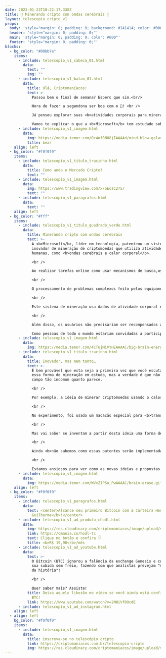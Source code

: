 ```yaml
---
date: 2023-01-23T10:22:17.338Z
title: 🧠 Minerando cripto com ondas cerebrais 🤯
layout: telescopio_cripto_v1
props:
  body: 'style="margin: 0; padding: 0; background: #141414; color: #000"'
  header: 'style="margin: 0; padding: 0;"'
  main: 'style="margin: 0; padding: 0; color: #000"'
  footer: 'style="margin: 0; padding: 0;"'
blocks:
  - bg_color: "#00bb7e"
    items:
      - include: telescopio_v1_cabeca_01.html
        data:
          text: ""
          img: ""
      - include: telescopio_v1_balao_01.html
        data:
          title: Olá, Criptomaníacos!
          text: >-
            Passou bem o final de semana? Espero que sim.<br/>

            Hora de fazer a segundona ser boa com o 🔭! <br />

            Já pensou explorar suas <b>atividades corporais para minerar cripto</b>?<br/>

            Vamos te explicar o que a <b>Microsoft</b> tem estudado sobre isso!
      - include: telescopio_v1_imagem.html
        data:
          img: https://media.tenor.com/Oc4nf8N08jIAAAAd/mind-blow-galaxy.gif
          title: bear
    align: left
  - bg_color: "#f0f0f0"
    items:
      - include: telescopio_v1_titulo_tracinho.html
        data:
          title: Como anda o Mercado Cripto?
          text: ""
      - include: telescopio_v1_imagem.html
        data:
          img: https://www.tradingview.com/x/oEosC27S/
          text: ""
      - include: telescopio_v1_paragrafos.html
        data:
          text: ""
    align: left
  - bg_color: "#fff"
    items:
      - include: telescopio_v1_titulo_quadrado_verde.html
        data:
          title: Minerando cripto com ondas cerebrais
          text: >-
            A <b>Microsoft</b>, líder em tecnologia, patenteou um sistema
            inovador de mineração de criptomoedas que utiliza atividades
            humanas, como <b>ondas cerebrais e calor corporal</b>. 

            <br />

            Ao realizar tarefas online como usar mecanismos de busca,usar chat box com robôs e assistir anúncios, o usuário pode <b>resolver problemas computacionalmente difíceis de forma inconsciente</b>. Isso te lembra alguma coisa? 

            <br />

            O processamento de problemas complexos feito pelos equipamentos de mineração poderia assim ser feito por humanos enquanto utilizam a internet, no dia a dia. A ideia é interessante, não é?

            <br />

            Este sistema de mineração usa dados de atividade corporal e pode ser utilizado com diferentes tipos de sensores, como <b>monitores de frequência cardíaca, sensores térmicos e sensores ópticos</b>. Dessa forma, é possível medir ou sentir a atividade corporal ou escanear o corpo humano.

            <br />

            Além disso, os usuários não precisariam ser recompensados apenas ​​com criptomoedas. <br />

            Como pessoas de todo o mundo estariam convidadas a participar do processo de forma muito simples, a recompensa poderia incluir materiais mais apelativos à grandes massas, como receber <b>acesso gratuito a conteúdos pagos como streaming de vídeo e áudio ou ebooks</b>.
      - include: telescopio_v1_imagem.html
        data:
          img: https://media.tenor.com/4CTujMiVYHEAAAAC/big-brain-energi-energi.gif
      - include: telescopio_v1_titulo_tracinho.html
        data:
          title: Inovador, mas nem tanto…
          text: >-
            É bem provável que esta seja a primeira vez que você escuta sobre
            essa forma de mineração em estudo, mas a verdade é que não é um
            campo tão incomum quanto parece.

            <br />

            Por exemplo, a ideia de minerar criptomoedas usando o calor corporal humano já foi explorada por outras organizações, como o experimento realizado pelo fundador do <b>Instituto Holandês de Obsolescência Humana</b>, em 2018.

            <br />

            No experimento, foi usado um macacão especial para <b>transformar o calor corporal em uma fonte de energia sustentável</b> e alimentar um computador para minerar criptomoedas. Parece uma ideia meio absurda… 

            <br />

            Mas vai saber se inventam a partir desta ideia uma forma de capturar o calor do ambiente, sem necessidade das roupas especiais… Uma balada cripto possivelmente geraria uma quantidade de energia e tanto. Já se imaginou dançando e minerando ao mesmo tempo? 🤣

            <br />

            Ainda <b>não sabemos como essas patentes serão implementadas na prática</b>, mas certamente será legal acompanhar sua evolução no futuro. 

            <br />

            Estamos ansiosos para ver como as novas ideias e propostas podem revolucionar a mineração de criptomoedas e torná-la mais eficiente.
      - include: telescopio_v1_imagem.html
        data:
          img: https://media.tenor.com/WVxZIPSu_PwAAAAC/brain-erase.gif
    align: left
  - bg_color: "#f0f0f0"
    items:
      - include: telescopio_v1_paragrafos.html
        data:
          text: <center>Alcance seu primeiro Bitcoin com a Carteira Hodl, a <b>carteira do
            Guilherme</b>!</center>
      - include: telescopio_v1_ad_produto_chodl.html
        data:
          img: https://res.cloudinary.com/criptomaniacos/image/upload/v1661372975/telescopio/produtos/logo_carteira_hodl_mhzjq6.png
          link: https://cmania.co/hodl-tc
          text: Clique no botão e confira 👇
          title: <b>R$ 19,90</b>/mês
      - include: telescopio_v1_ad_youtube.html
        data:
          text: >-
            O Bitcoin (BTC) ignorou a falência da exchange Genesis e continuou a
            sua subida sem freio, fazendo com que analistas prevejam "maior alta
            da história"!

            <br />

            Quer saber mais? Assista!
          title: Deixa aquele likezão no vídeo se você ainda está confiante na alta do
            BTC!
          link: https://www.youtube.com/watch?v=2NHiVf0OcdE
      - include: telescopio_v1_ad_instagram.html
    align: left
  - align: left
    bg_color: "#f0f0f0"
    items:
      - include: telescopio_v1_imagem.html
        data:
          title: inscreva-se no telescópio cripto
          link: https://criptomaniacos.com.br/telescopio-cripto
          img: https://res.cloudinary.com/criptomaniacos/image/upload/v1662133224/telescopio/inscreva-se-telescopio.png
---
```

